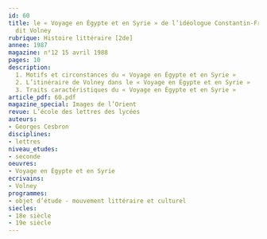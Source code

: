 ```yaml
---
id: 60
title: le « Voyage en Égypte et en Syrie » de l’idéologue Constantin-François Chassebeuf,
  dit Volney
rubrique: Histoire littéraire [2de] 
annee: 1987
magazine: n°12 15 avril 1988
pages: 10
description: 
  1. Motifs et circonstances du « Voyage en Égypte et en Syrie »
  2. L’itinéraire de Volney dans le « Voyage en Égypte et en Syrie »
  3. Traits caractéristiques du « Voyage en Égypte et en Syrie »
article_pdf: 60.pdf
magazine_special: Images de l’Orient
revue: L’école des lettres des lycées
auteurs:
- Georges Cesbron
disciplines:
- lettres
niveau_etudes:
- seconde
oeuvres:
- Voyage en Égypte et en Syrie
ecrivains:
- Volney
programmes:
- objet d’étude - mouvement littéraire et culturel
siecles:
- 18e siècle
- 19e siècle
---
```

